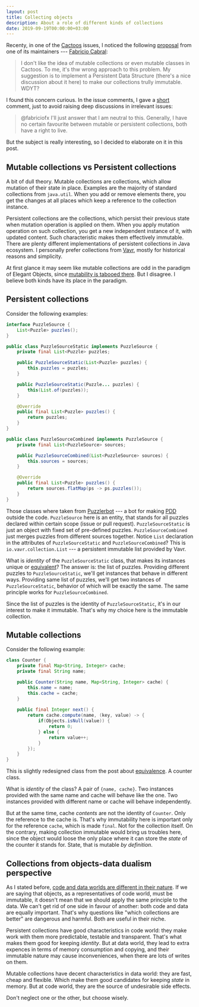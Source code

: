 ```yaml
---
layout: post
title: Collecting objects
description: About a role of different kinds of collections
date: 2019-09-19T00:00:00+03:00
---
```


Recenty, in one of the [Cactoos](https://github.com/yegor256/cactoos) issues, I noticed the following [proposal](https://github.com/yegor256/cactoos/issues/898#issuecomment-532872843) from one of its maintainers --- [Fabricio Cabral](https://github.com/fabriciofx):

> I don't like the idea of mutable collections or even mutable classes in Cactoos. To me, it's thw wrong approach to this problem. My suggestion is to implement a Persistent Data Structure (there's a nice discussion about it here) to make our collections trully immutable. WDYT?

I found this concern curious. In the issue comments, I gave a [short](https://github.com/yegor256/cactoos/issues/898#issuecomment-533582638) comment, just to avoid raising deep discussions in irrelevant issues:

> @fabriciofx I'll just answer that I am neutral to this. Generally, I have no certain favourite between mutable or persistent collections, both have a right to live.

But the subject is really interesting, so I decided to elaborate on it in this post.

## Mutable collections vs Persistent collections

A bit of dull theory. Mutable collections are collections, which allow mutation of their state in place. Examples are the majority of standard collections from `java.util`. When you add or remove elements there, you get the changes at all places which keep a reference to the collection instance.

Persistent collections are the collections, which persist their previous state when mutation operation is applied on them. When you apply mutation operation on such collection, you get a new independent instance of it, with updated content. Such characteristic makes them effectively immutable. There are plenty different implementations of persistent collections in Java ecosystem. I personally prefer collections from [Vavr](https://www.vavr.io/), mostly for historical reasons and simplicity.

At first glance it may seem like mutable collections are odd in the paradigm of Elegant Objects, since [mutability is tabooed there](https://www.yegor256.com/2014/06/09/objects-should-be-immutable.html). But I disagree. I believe both kinds have its place in the paradigm.

## Persistent collections

Consider the following examples:

```java
interface PuzzleSource {
    List<Puzzle> puzzles();
}

public class PuzzleSourceStatic implements PuzzleSource {
    private final List<Puzzle> puzzles;

    public PuzzleSourceStatic(List<Puzzle> puzzles) {
        this.puzzles = puzzles;
    }

    public PuzzleSourceStatic(Puzzle... puzzles) {
        this(List.of(puzzles));
    }

    @Override
    public final List<Puzzle> puzzles() {
        return puzzles;
    }
}

public class PuzzleSourceCombined implements PuzzleSource {
    private final List<PuzzleSource> sources;

    public PuzzleSourceCombined(List<PuzzleSource> sources) {
        this.sources = sources;
    }

    @Override
    public final List<Puzzle> puzzles() {
        return sources.flatMap(ps -> ps.puzzles());
    }
}
```

Those classes where taken from [Puzzlerbot](https://github.com/skapral/puzzlerbot) --- a bot for making [PDD](https://www.yegor256.com/2010/03/04/pdd.html) outside the code. `PuzzleSource` here is an entity, that stands for all puzzles declared within certain scope (issue or pull request).
`PuzzleSourceStatic` is just an object with fixed set of pre-defined puzzles. `PuzzleSourceCombined` just merges puzzles from different sources together. Notice `List` declaration in the attributes of `PuzzleSourceStatic` and `PuzzleSourceCombined`? This is `io.vavr.collection.List` --- a persistent immutable list provided by Vavr.

What is *identity* of the `PuzzleSourceStatic` class, that makes its instances unique or [equivalent](009_equivalence_101.html)? The answer is: the list of puzzles. Providing different puzzles to `PuzzleSourceStatic`, we'll get instances that behave in different ways. Providing same list of puzzles, we'll get two instances of `PuzzleSourceStatic`, behavior of which will be exactly the same. The same principle works for `PuzzleSourceCombined`.

Since the list of puzzles is the identity of `PuzzleSourceStatic`, it's in our interest to make it immutable. That's why my choice here is the immutable collection.

## Mutable collections

Consider the following example:

```java
class Counter {
    private final Map<String, Integer> cache;
    private final String name;

    public Counter(String name, Map<String, Integer> cache) {
        this.name = name;
        this.cache = cache;
    }
    
    public final Integer next() {
        return cache.compute(name, (key, value) -> {
            if(Objects.isNull(value)) {
                return 0;
            } else {
                return value++;
            }
        });
    }
}
```

This is slightly redesigned class from the post about [equivalence](009_equivalence_101.html). A counter class.

What is *identity* of the class? A pair of `{name, cache}`. Two instances provided with the same name and cache will behave like the one. Two instances provided with different name or cache will behave independently.

But at the same time, cache *contents* are not the identity of `Counter`. Only the reference to the cache is. That's why immutability here is important only for the reference `cache`, which is made `final`. Not for the collection itself. On the contrary, making collection immutable would bring us troubles here, since the object would loose the only place where it can store the *state* of the counter it stands for. State, that is mutable *by definition*.

## Collections from objects-data dualism perspective

As I stated before, [code and data worlds are different in their nature](010_objects_and_data.html#objects-vs-data). If we are saying that objects, as a representatives of code world, must be immutable, it doesn't mean that we should apply the same principle to the data. We can't get rid of one side in favour of another: both code and data are equally important. That's why questions like "which collections are better" are dangerous and harmful. Both are useful in their niche.

Persistent collections have good characteristics in code world: they make work with them more predictable, testable and transparent. That's what makes them good for keeping *identity*. But at data world, they lead to extra expences in terms of memory consumption and copying, and their immutable nature may cause inconveniences, when there are lots of writes on them.

Mutable collections have decent characteristics in data world: they are fast, cheap and flexible. Which make them good candidates for keeping *state* in memory. But at code world, they are the source of undesirable side effects.

Don't neglect one or the other, but choose wisely.

